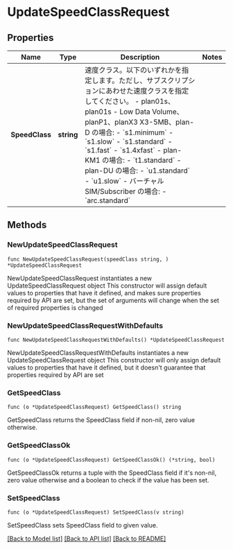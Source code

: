 # UpdateSpeedClassRequest

## Properties

Name | Type | Description | Notes
------------ | ------------- | ------------- | -------------
**SpeedClass** | **string** | 速度クラス。以下のいずれかを指定します。ただし、サブスクリプションにあわせた速度クラスを指定してください。 - plan01s、plan01s - Low Data Volume、planP1、planX3 X3-5MB、plan-D の場合:     - &#x60;s1.minimum&#x60;     - &#x60;s1.slow&#x60;     - &#x60;s1.standard&#x60;     - &#x60;s1.fast&#x60;     - &#x60;s1.4xfast&#x60; - plan-KM1 の場合:     - &#x60;t1.standard&#x60; - plan-DU の場合:     - &#x60;u1.standard&#x60;     - &#x60;u1.slow&#x60; - バーチャル SIM/Subscriber の場合:     - &#x60;arc.standard&#x60;  | 

## Methods

### NewUpdateSpeedClassRequest

`func NewUpdateSpeedClassRequest(speedClass string, ) *UpdateSpeedClassRequest`

NewUpdateSpeedClassRequest instantiates a new UpdateSpeedClassRequest object
This constructor will assign default values to properties that have it defined,
and makes sure properties required by API are set, but the set of arguments
will change when the set of required properties is changed

### NewUpdateSpeedClassRequestWithDefaults

`func NewUpdateSpeedClassRequestWithDefaults() *UpdateSpeedClassRequest`

NewUpdateSpeedClassRequestWithDefaults instantiates a new UpdateSpeedClassRequest object
This constructor will only assign default values to properties that have it defined,
but it doesn't guarantee that properties required by API are set

### GetSpeedClass

`func (o *UpdateSpeedClassRequest) GetSpeedClass() string`

GetSpeedClass returns the SpeedClass field if non-nil, zero value otherwise.

### GetSpeedClassOk

`func (o *UpdateSpeedClassRequest) GetSpeedClassOk() (*string, bool)`

GetSpeedClassOk returns a tuple with the SpeedClass field if it's non-nil, zero value otherwise
and a boolean to check if the value has been set.

### SetSpeedClass

`func (o *UpdateSpeedClassRequest) SetSpeedClass(v string)`

SetSpeedClass sets SpeedClass field to given value.



[[Back to Model list]](../README.md#documentation-for-models) [[Back to API list]](../README.md#documentation-for-api-endpoints) [[Back to README]](../README.md)



